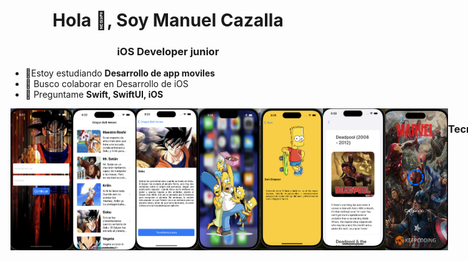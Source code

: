 <h1 align="center">Hola 👋, Soy Manuel Cazalla</h1>
<h3 align="center">iOS Developer junior</h3>

- 🔭Estoy estudiando **Desarrollo de app moviles**
- 👯 Busco colaborar  en Desarrollo de iOS
- 💬 Preguntame **Swift, SwiftUI, iOS**





<div style="display: flex;">
  <img src="https://github.com/ManuelCAZALLA/ManuelCAZALLA/raw/main/Captura%20de%20pantalla%202023-10-12%20a%20las%208.22.38.png"" alt="Imagen 1" style="width: 100px; height: auto;">
  <img src="https://github.com/ManuelCAZALLA/ManuelCAZALLA/blob/main/Captura%20de%20pantalla%202023-10-12%20a%20las%208.23.26.png" alt="Imagen 2" style="width: 100px; height: auto;">
  <img src="https://github.com/ManuelCAZALLA/ManuelCAZALLA/blob/main/Captura%20de%20pantalla%202023-10-12%20a%20las%208.23.45.png" alt="Imagen 3" style="width: 100px; height: auto;">
  <img src="https://github.com/ManuelCAZALLA/ManuelCAZALLA/blob/main/Captura%20de%20pantalla%202023-10-12%20a%20las%208.28.30.png" alt="Imagen 4" style="width: 100px; height: auto;">
  <img src="https://github.com/ManuelCAZALLA/ManuelCAZALLA/blob/main/Captura%20de%20pantalla%202023-10-12%20a%20las%208.28.54.png" alt="Imagen 5" style="width: 100px; height: auto;">
   <img src="https://github.com/ManuelCAZALLA/ManuelCAZALLA/blob/main/imagen6.png" alt="Imagen 6" style="width: 100px; height: auto;">
<img src="https://github.com/ManuelCAZALLA/ManuelCAZALLA/blob/main/Imagen7.png" alt="Imagen 7" style="width: 100px; height: auto;">
<div style="display: flex;">
  <img src="https://github.com/ManuelCAZALLA/ManuelCAZALLA/blob/main/imagen6.png" alt="Imagen 6" style="width: 100px; height: auto;">
</div>



### Tecnologías
- [Swift](https://developer.apple.com/swift/)
- [Python](https://www.python.org/)
- [SwiftUI](https://developer.apple.com/xcode/swiftui/)
- [Flask](https://flask.palletsprojects.com/)
- [HTML](https://developer.mozilla.org/en-US/docs/Web/HTML)

![Estadísticas Generales](https://github-readme-stats.vercel.app/api?username=ManuelCAZALLA&show_icons=true&count_private=true)

![Top Lenguajes](https://github-readme-stats.vercel.app/api/top-langs/?username=ManuelCAZALLA)








<h3 align="left">Conéctate conmigo:</h3>
<p align="left">
  <a href="https://linkedin.com/in/manuel-cazalla-colmenero-965bb110a" target="_blank">
    <img src="https://raw.githubusercontent.com/rahuldkjain/github-profile-readme-generator/master/src/images/icons/Social/linked-in-alt.svg" alt="LinkedIn" height="30" width="40" />
  </a>
  <a href="https://www.facebook.com/manuel.cazallacolmenero" target="_blank">
    <img src="https://simpleicons.org/icons/facebook.svg" alt="Facebook" height="30" width="40" />
  </a>
  <a href="mailto:manuelcm23@hotmail.com">
    <img src="https://simpleicons.org/icons/gmail.svg" alt="Correo" height="30" width="40" />
    manuelcm23@hotmail.com
  </a>
  <br>
  Teléfono: 622077578
</p>








